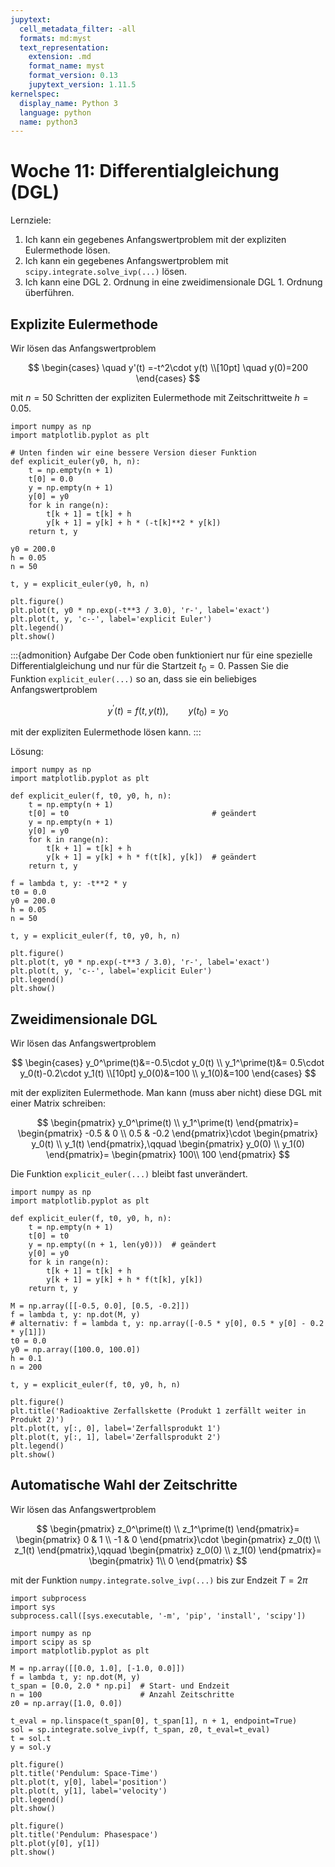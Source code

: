 ```yaml
---
jupytext:
  cell_metadata_filter: -all
  formats: md:myst
  text_representation:
    extension: .md
    format_name: myst
    format_version: 0.13
    jupytext_version: 1.11.5
kernelspec:
  display_name: Python 3
  language: python
  name: python3
---
```


# Woche 11: Differentialgleichung (DGL)

Lernziele:

1. Ich kann ein gegebenes Anfangswertproblem mit der expliziten Eulermethode lösen.
2. Ich kann ein gegebenes Anfangswertproblem mit `scipy.integrate.solve_ivp(...)` lösen.
3. Ich kann eine DGL 2. Ordnung in eine zweidimensionale DGL 1. Ordnung überführen.

<!--
```{figure} images/euler_polygonzug.png
---
scale: 33%
align: right
---
```
-->

## Explizite Eulermethode

Wir lösen das Anfangswertproblem

$$
\begin{cases}
\quad y'(t) =-t^2\cdot y(t) \\[10pt]
\quad y(0)=200
\end{cases}
$$

mit $n=50$ Schritten der expliziten Eulermethode mit Zeitschrittweite $h=0.05$.

```{code-cell} ipython3
import numpy as np
import matplotlib.pyplot as plt

# Unten finden wir eine bessere Version dieser Funktion
def explicit_euler(y0, h, n):
    t = np.empty(n + 1)
    t[0] = 0.0
    y = np.empty(n + 1)
    y[0] = y0
    for k in range(n):
        t[k + 1] = t[k] + h
        y[k + 1] = y[k] + h * (-t[k]**2 * y[k])
    return t, y

y0 = 200.0
h = 0.05
n = 50

t, y = explicit_euler(y0, h, n)

plt.figure()
plt.plot(t, y0 * np.exp(-t**3 / 3.0), 'r-', label='exact')
plt.plot(t, y, 'c--', label='explicit Euler')
plt.legend()
plt.show()
```

:::{admonition} Aufgabe
Der Code oben funktioniert nur für eine spezielle Differentialgleichung und nur für die Startzeit $t_0=0$.
Passen Sie die Funktion `explicit_euler(...)` so an, dass sie ein beliebiges Anfangswertproblem

$$
y^\prime(t)=f(t, y(t)),\qquad y(t_0)=y_0
$$

mit der expliziten Eulermethode lösen kann.
:::

Lösung:
```{code-cell} ipython3
import numpy as np
import matplotlib.pyplot as plt

def explicit_euler(f, t0, y0, h, n):
    t = np.empty(n + 1)
    t[0] = t0                                # geändert
    y = np.empty(n + 1)
    y[0] = y0
    for k in range(n):
        t[k + 1] = t[k] + h
        y[k + 1] = y[k] + h * f(t[k], y[k])  # geändert
    return t, y

f = lambda t, y: -t**2 * y
t0 = 0.0
y0 = 200.0
h = 0.05
n = 50

t, y = explicit_euler(f, t0, y0, h, n)

plt.figure()
plt.plot(t, y0 * np.exp(-t**3 / 3.0), 'r-', label='exact')
plt.plot(t, y, 'c--', label='explicit Euler')
plt.legend()
plt.show()
```

## Zweidimensionale DGL

Wir lösen das Anfangswertproblem

$$
\begin{cases}
y_0^\prime(t)&=-0.5\cdot y_0(t) \\
y_1^\prime(t)&= 0.5\cdot y_0(t)-0.2\cdot y_1(t) \\[10pt]
y_0(0)&=100 \\
y_1(0)&=100
\end{cases}
$$

mit der expliziten Eulermethode.
Man kann (muss aber nicht) diese DGL mit einer Matrix schreiben:

$$
\begin{pmatrix}
y_0^\prime(t) \\
y_1^\prime(t)
\end{pmatrix}=
\begin{pmatrix}
-0.5 & 0 \\
0.5 & -0.2
\end{pmatrix}\cdot
\begin{pmatrix}
y_0(t) \\
y_1(t)
\end{pmatrix},\qquad 
\begin{pmatrix}
y_0(0) \\
y_1(0)
\end{pmatrix}=
\begin{pmatrix}
100\\
100
\end{pmatrix}
$$

Die Funktion `explicit_euler(...)` bleibt fast unverändert.
```{code-cell} ipython3
import numpy as np
import matplotlib.pyplot as plt

def explicit_euler(f, t0, y0, h, n):
    t = np.empty(n + 1)
    t[0] = t0
    y = np.empty((n + 1, len(y0)))  # geändert
    y[0] = y0
    for k in range(n):
        t[k + 1] = t[k] + h
        y[k + 1] = y[k] + h * f(t[k], y[k])
    return t, y

M = np.array([[-0.5, 0.0], [0.5, -0.2]])
f = lambda t, y: np.dot(M, y)
# alternativ: f = lambda t, y: np.array([-0.5 * y[0], 0.5 * y[0] - 0.2 * y[1]])
t0 = 0.0
y0 = np.array([100.0, 100.0])
h = 0.1
n = 200

t, y = explicit_euler(f, t0, y0, h, n)

plt.figure()
plt.title('Radioaktive Zerfallskette (Produkt 1 zerfällt weiter in Produkt 2)')
plt.plot(t, y[:, 0], label='Zerfallsprodukt 1')
plt.plot(t, y[:, 1], label='Zerfallsprodukt 2')
plt.legend()
plt.show()
```

## Automatische Wahl der Zeitschritte

Wir lösen das Anfangswertproblem

$$
\begin{pmatrix}
z_0^\prime(t) \\
z_1^\prime(t)
\end{pmatrix}=
\begin{pmatrix}
0 & 1 \\
-1 & 0
\end{pmatrix}\cdot
\begin{pmatrix}
z_0(t) \\
z_1(t)
\end{pmatrix},\qquad 
\begin{pmatrix}
z_0(0) \\
z_1(0)
\end{pmatrix}=
\begin{pmatrix}
1\\
0
\end{pmatrix}
$$

mit der Funktion `numpy.integrate.solve_ivp(...)` bis zur Endzeit $T=2\pi$
```{code-cell} ipython3
import subprocess
import sys
subprocess.call([sys.executable, '-m', 'pip', 'install', 'scipy'])

import numpy as np
import scipy as sp
import matplotlib.pyplot as plt

M = np.array([[0.0, 1.0], [-1.0, 0.0]])
f = lambda t, y: np.dot(M, y)
t_span = [0.0, 2.0 * np.pi]  # Start- und Endzeit
n = 100                      # Anzahl Zeitschritte
z0 = np.array([1.0, 0.0])

t_eval = np.linspace(t_span[0], t_span[1], n + 1, endpoint=True)
sol = sp.integrate.solve_ivp(f, t_span, z0, t_eval=t_eval)
t = sol.t
y = sol.y

plt.figure()
plt.title('Pendulum: Space-Time')
plt.plot(t, y[0], label='position')
plt.plot(t, y[1], label='velocity')
plt.legend()
plt.show()

plt.figure()
plt.title('Pendulum: Phasespace')
plt.plot(y[0], y[1])
plt.show()
```
